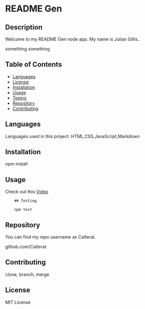 
# README Gen

## Description

Welcome to my README Gen node app. My name is Julian Gillis..

something something


## Table of Contents

* [Languages](#languages)
* [License](#license)
* [Installation](#installation)
* [Usage](#usage)
* [Tesing](#testing)
* [Repository](#repository)
* [Contributing](#contributing)


## Languages

Languages used in this project:
HTML,CSS,JavaScript,Markdown


## Installation

npm install


## Usage

Check out this [Video](https://instructions.com)



        ## Testing

        npm test
        


## Repository

You can find my repo username as Calterat.

github.com/Calterat



## Contributing

clone, branch, merge    

## License

MIT License
